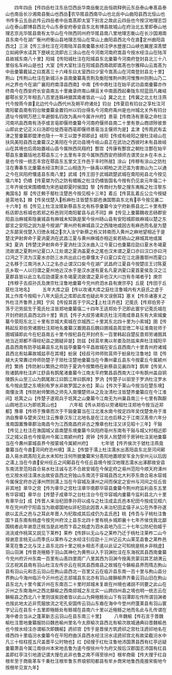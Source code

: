 <!-- { "loadSidebar": true } -->
　　四年四岳【传四岳杜注东岳岱西岳华南岳衡北岳恒疏释例云东岳泰山奉髙县泰山也南岳长沙湘南县衡山也西岳农华隂县西南华山也北岳中山曲阳县西北恒山也书传多云五岳此传云四岳者中岳嵩髙即太室下别言之故此云四岳也今按汉地理志岱山在泰山郡博县西北今山东泰安府泰安县东北有博县故城山在府治北五里即泰山地理志京兆华隂县南有太华山在今陜西同州府华隂县南八里地理志衡山在长沙国湘南县东南今在湖广衡州府衡山县地理志恒山在常山上曲阳县西北今在直定州曲阳县西北】三涂【传三涂杜注在河南陆浑县南彚纂水经注伊水歴崖口山峡也翼崖深髙壁立如阙伊水迳其下歴峡北流即古三涂山也在今河南河南府嵩县今按水经注山在陆浑县故城东南八十里】阳城【传阳城杜注在阳城县东北彚纂今河南府登封县北三十八里俗名车岭山是也】大室【传大室杜注在阳城县西南疏即嵩髙也尔雅释山云嵩髙为中岳彚纂戴延之曰嵩髙三十六峰东曰太室西曰少室今嵩髙山在河南登封县北十里】荆山【传荆山杜注在新城沶乡县南彚纂禹贡荆及衡阳惟荆州荆河惟豫州则荆山乃二州之界也今在湖广襄阳府南漳县西南】中南【传中南杜注在始平武功县南彚纂亦作终南今在西安府长安县南五十里雍录终南山横亘关中南面西起秦陇东彻蓝田凡雍岐郿鄠长安万年相去八百里连緜峙据其南者皆此一山】冀之北土【传冀之北土杜注燕代今按燕今直北边代今山西代州及朔平府诸处】钧台【传夏启有钧台之享杜注河南阳翟县南有钧台陂彚纂金置钧州以钧台得名今河南府禹州是也州城北关外有钧台遗址今按明万厯三年避御名钧改为禹州今属许州府】景亳【传商汤有景亳之命杜注河南巩县西南有汤亭或言亳即偃师彚纂今河南府偃师县南二十里有景山商颂陟彼景山即此史记正义曰汤即位徙西亳西亳即偃师景亳当主偃师为是】孟津【传周武有孟津之誓彚纂即盟津也隐十一年王以盟予郑即此】岐阳【传成有岐阳之搜杜注岐山在扶风美阳县西北彚纂汉之美阳在今武功县境今岐山县正在武功之西彼时未有县故岐山在其境也后周始置岐山县今属陜西凤翔府】酆宫【传康有酆宫之朝杜注酆在始平鄠县东彚纂括地志鄠县东三十五里有丰宫今属陜西西安府顔师古谓灵台乡在丰水上是也今按一统志丰宫在鄠县东五里文王作邑于丰时所居】涂山【传穆有涂山之防杜注在夀春东北彚纂水经注荆涂二山相连为一脉禹以桐柏之流汜滥为害凿山为二以通之今在凤阳府懐逺县东南八里】武城【传王田于武城疏楚武城在南阳宛县北今按见僖六年】仍缗【传夏桀为仍之防有缗叛之杜注仍缗皆国名今按有仍见哀元年僖二十三年齐侯伐宋围缗缗为宋邑疑即夏时侯国】黎【传商纣为黎之搜东夷叛之杜注黎东夷国名】鄢【传迁赖于鄢杜注楚邑今按见桓十三年】着丘【传莒乱着丘公立今按疑是莒地名】棘【传吴伐楚入栎麻杜注皆楚东鄙邑谯国酂县东北有亭今按见襄二十六年】栎【传见上杜注汝隂新蔡县东北有栎亭彚纂今汝宁府新蔡县北二十里有野栎店即古栎城也若郑之栎邑则河南阳翟县与此不同】麻【传见上彚纂魏收志砀郡安阳县治麻城索隐襄城县有麻城未知孰是案今徐州砀山县有安阳城即故麻城以楚之东鄙言之安阳之説为是今按湖广黄州府有麻城县汉之西陵地或因古有麻邑而名是为楚之东鄙吴伐楚入归徳永城之次入汝宁新蔡之栎又转南而入黄州之麻地望相近于是楚沈尹射奔命于夏汭夏汭在武昌江夏与黄州麻城亦相近矣若砀山之麻城其地或属宋】夏汭【传楚沈尹射奔命于夏汭杜注汉水曲入江今夏口也彚纂应劭曰夏水冬竭夏流故谓之夏荆州记夏口入江处谓之夏汭盖夏水之尾也汉末谓之夏口亦曰汉口亦曰沔口沔之下流为汉夏水亦防三水共出此口也章懐太子曰夏口实在江北唐置鄂州而夏口之名移于江南沔水入江之名亦止谓汉口矣今在湖广武昌府江夏县今按楚庄王讨陈夏氏乡取一人以归谓之夏州地近汉水于是汉水遂有夏名凡夏汭夏口夏首夏侯及汉之江夏郡县皆以此立名应劭谓夏水冬竭夏流故谓之夏非也汉大川岂有冬竭者乎】庚宗【传穆子去叔孙氏及庚宗杜注鲁地彚纂今兖州府泗水县有庚宗亭】丘莸【传田于丘莸杜注地名】
　　五年大库之庭【传以攻诸大库之庭杜注鲁城内有大庭氏之虚于其上作库今按昭十八年大庭氏之库即此库也疑此年文误倒耳】塞关【传杀诸塞关之外杜注齐鲁界上闗】宁风【传投其首于宁风之上杜注齐邑】汜莵氏【传郑伯劳子荡于汜劳屈生于莵氏杜注皆郑地彚纂僖二十四年王适郑处于汜即此寰宇记莵氏城在开封府尉氏县西北四十里】索氏【传子大叔劳诸索氏杜注河南成臯县东有大索城彚纂今荥阳东北三十里有京城大索城在京城西二十里其东北四十里为小索城】圉【传韩起反郑伯劳诸圉杜注郑地名彚纂汉置圉县后魏曰圉城县周显徳二年征淮南驻师于圉城镇即此今在杞县南五十里今按杞县在开封府东一百里韩起自楚反晋郑劳诸圉其地当近郑都不得经杞县之圉疑非是】防兹【经莒牟夷以牟娄及防兹来奔杜注城阳平昌县西南有防亭姑幕县东北有兹亭彚纂今平昌故城在安丘县西南六十里青州府诸城县西北有姑幕故城兹亭在其境】蚡泉【经叔弓帅师败莒师于蚡泉杜注鲁地】琐【传越大夫常夀过帅师防楚子于琐杜注楚地彚纂当在今夀州霍丘县东今按霍丘今属颍州府】繁扬【传防射以繁扬之师防于夏汭今按繁杨在新蔡县见襄四年】鹊岸【传吴人败诸鹊岸杜注庐江舒县有鹊尾渚彚纂今江南太平府繁昌县西南大江中有鹊州盖自铜陵鹊头山至三山为鹊尾故江曰鹊江岸曰鹊岸】罗汭【传楚子以驲至于罗汭杜注罗水名今按此楚之东境别有罗水非故罗国之水也】莱山【传次于莱山今按当在楚东境】南懐汝清【传防射帅繁扬之师先入南懐楚师从之及汝清杜注皆楚界彚纂应在今江淮间】坁箕之山【传楚子遂观兵于坁箕之山彚纂今江南无为州巢县南三十七里有踟蹰山舆地志以为即坁箕山也】
　　六年柤【传从郑伯以劳诸柤杜注郑地今按当近郑都】豫章【传师于豫章而次于干谿彚纂当在江北淮水南今按定四年吴伐楚舍舟于淮汭自豫章与楚夹汉杜注云豫章汉东江北地名是在江北也后移之于江南汉髙帝六年分淮南国置豫章郡治南昌今为江西南昌府非古之豫章也杜注又详见昭十三年】干谿【传见上杜注在谯国城父县南楚东境彚纂今凤阳府亳州东南有干谿与城父村相近即汉之城父县也今按亳州今属江南颍州府】房钟【传吴人败楚师于房钟杜注吴地彚纂当在今夀州蒙城县界今按蒙城今属颍州府】
　　七年虢【传齐侯次于虢杜注燕竟彚纂当在今直河间府沧州境】濡上【传盟于濡上杜注濡水出髙阳县东北至河间鄚县入易水疏髙阳无此水未知杜注何所据彚纂宋分髙阳地置顺安军金为安州元以后因之濡上当在今直安州任丘之间鄚县在今任丘县境今按汉地理志濡水出涿郡故安县东南流至范阳县合易水杜注诚与志不合故安城在今保定府之易州范阳今顺天府涿州也又按水经注濡水出故安县西北穷独山东南流于容城县西北大利亭东南合易水容城今属保定府亦近涿州然则濡上当在今容城及涿州之间而保定之安州与河间之任丘皆非其地】章华之宫【传为章华之宫杜注章华南郡华容县彚纂今荆州府监利县东五里有华容城】章华台【传楚子成章华之台杜注台今在华容城内彚纂今监利县北六十里有章华台】成【传晋人来治杞田季孙将以成与之杜注成孟氏邑本杞田今按成见桓六年在兖州府宁阳县当为故郕国地似非杞田此因晋人来治杞田孟僖子从公在外季孙遂欲以孟氏之邑与之耳此年晋人为杞取成其后成仍为孟氏邑】桃【传吾与子桃杜注鲁国卞县东南有桃虚今按兖州府汶上县东北四十里有桃乡城即襄十七年齐侯伐我北鄙围桃者此年谢息迁桃当是此地而卞县之桃虚为泗水县地乃庄二十七年公防杞伯姬于洮洮或作桃耳又説见下莱柞】莱柞【传辞以无山与之莱柞乃迁于桃杜注莱柞二山今按谢息言桃无山而季氏以莱柞与之水经注引应劭十三州记云大山莱芜县鲁之莱柞邑莱芜在鲁之北与汶上县东北四十里之桃乡相去不逺以此证之可知桃是桃乡非桃虚】羽山羽渊【传昔尧殛鲧于羽山其神化为黄熊以入于羽渊杜注在东海祝其县西南彚纂今兖州府沂州东南一百里有山髙四里周广八里其西为羽渊今按禹贡蒙羽其艺胡渭云汉志祝其县南有羽山杜注左传亦云在祝其县西南县之故城在今贑榆县界而隋志朐山县有羽山元和志云羽山在朐山县西北一百里又云在临沂县东南一百十里与朐山县分界朐山今海州临沂今沂州也近志郯城县东北亦有羽山接贑榆界齐乗云羽山旧在朐山县东北九十里今属沂州在东南百二十里时郯城未复故在州境也诸説不同要之此山在沂州之东南海州之西北贑榆之西南郯城之东北实一山跨四州县之境也明一统志云在贑榆县之西北八十里则误矣説者皆以此山为舜殛鲧处山下有羽潭即左传所谓羽渊者也按此地太近非荒服放流之宅孔安国传云羽山东裔在海中今登州府蓬莱县有羽山寰字记云在县东十五里即殛鲧处有鲧城在县南六十里以近殛鲧之地而名此与孔传谓在海中者合当从之蓬莱新志云羽山在县东南三十里】
　　八年魏榆【传石言于晋魏榆杜注晋地彚纂服防曰魏邑榆州里名今太原榆次县西北有榆次故城通典曰晋魏榆邑也今按水经注亦谓榆次即魏榆】虒祁宫【传于是晋侯方筑虒祁之宫杜注虒祁地名在绛西四十里临汾水彚纂今在平阳府曲沃县西水经注汾水迳虒祁宫北有故梁截汾水中凡三十柱柱挳五尺盖晋平公时物也】红【经搜于红杜注鲁地沛国萧县西有红亭远疑彚纂萧县今属江南徐州本宋地去鲁为逺今按徐州今为府又按后汉郡国志沛国有红县盖即红亭注引地道记谓大搜在此非也鲁之南不得至徐州】根牟商衞【传大搜于红自根牟至于商衞革车千乗杜注根牟鲁东界琅邪阳都县有牟乡商宋地鲁西竟接宋衞地今按根牟见宣九年】

